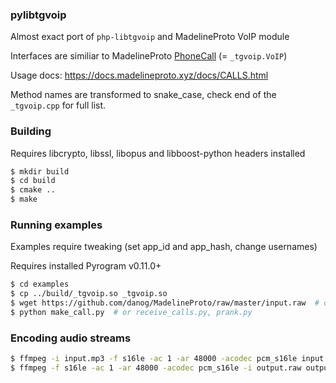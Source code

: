 ### pylibtgvoip
Almost exact port of `php-libtgvoip` and MadelineProto VoIP module

Interfaces are similiar to MadelineProto [PhoneCall](https://docs.madelineproto.xyz/API_docs/types/PhoneCall.html) (= `_tgvoip.VoIP`)

Usage docs: https://docs.madelineproto.xyz/docs/CALLS.html

Method names are transformed to snake_case, check end of the `_tgvoip.cpp` for full list.  

### Building
Requires libcrypto, libssl, libopus and libboost-python headers installed
```bash
$ mkdir build
$ cd build
$ cmake ..
$ make
```

### Running examples
Examples require tweaking (set app_id and app_hash, change usernames)

Requires installed Pyrogram v0.11.0+
```bash
$ cd examples
$ cp ../build/_tgvoip.so _tgvoip.so
$ wget https://github.com/danog/MadelineProto/raw/master/input.raw  # download sample stream to play
$ python make_call.py  # or receive_calls.py, prank.py
```

### Encoding audio streams
```bash
$ ffmpeg -i input.mp3 -f s16le -ac 1 -ar 48000 -acodec pcm_s16le input.raw  # encode
$ ffmpeg -f s16le -ac 1 -ar 48000 -acodec pcm_s16le -i output.raw output.mp3  # decode
```